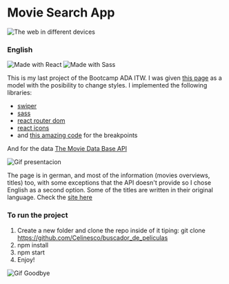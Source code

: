 
# Movie Search App 


<img src="https://user-images.githubusercontent.com/64862069/163144992-cc3c1ab1-37c3-4a22-a777-74d831eb5339.png" alt="The web in different devices">


### English
![Made with React](https://shields.io/badge/made%20with-React-lightblue?logo=react&style=plastic)
![Made with Sass](https://shields.io/badge/made%20with-Sass-ff69b4?logo=sass&style=plastic)

This is my last project of the Bootcamp ADA ITW. I was given [this page](https://app-movie-jonhks.herokuapp.com/) as a model with the posibility to change styles.
I implemented the following libraries:

- [swiper](https://swiperjs.com/)
- [sass](https://sass-lang.com/) 
- [react router dom](https://reactrouter.com/)
- [react icons](https://react-icons.github.io/react-icons/)
- and [this amazing code](https://github.com/wrongakram/sass-mediaqueries/blob/master/src/breakpoints/breakpoints.scss) for the breakpoints

And for the data [The Movie Data Base API](https://www.themoviedb.org/?language=es)


![Gif presentacion](https://media.giphy.com/media/mCK49Dq2QGwWwUFBpQ/giphy.gif)

The page is in german, and most of the information (movies overviews, titles) too, with some exceptions that the API doesn't provide so I chose English as a second option. Some of the titles are written in their original language. 
Check the [site here](https://film-suchmaschine.netlify.app/)



### To run the project

1. Create a new folder and clone the repo inside of it tiping: git clone https://github.com/Celinesco/buscador_de_peliculas
2. npm install
3. npm start
4. Enjoy!


![Gif Goodbye](https://media.giphy.com/media/82ozVGY6TnFCBmSpLt/giphy.gif)